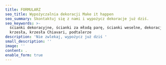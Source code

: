 ```yaml
---
title: FORMULARZ
seo_title: Wypożyczalnia dekoracji Make it happen
seo_summary: Skontaktuj się z nami i wypożycz dekoracje już dziś.
seo_keywords: >-
  ścianki dekoracyjne, ścianki za młodą parę, ścianki weselne, dekoracje,
  krzesła, krzesła Chiavari, podtalerze
description: 'Nie zwlekaj, wypożycz już dziś '
small_description: ''
image: ''
content: .
enable_form: true
---
```


